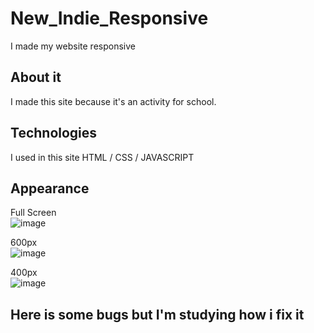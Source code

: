 # New_Indie_Responsive
I made my website responsive

## About it
 I made this site because it's an activity for school.
 
## Technologies
I used in this site HTML / CSS / JAVASCRIPT

## Appearance

Full Screen <br/>
![image](https://user-images.githubusercontent.com/93049899/173254277-5a70dd2c-b781-4f8f-92f9-73734672b775.png)

600px <br/>
![image](https://user-images.githubusercontent.com/93049899/173254309-5748f336-348a-4170-9da7-c2be89bb9b74.png)

400px <br/>
![image](https://user-images.githubusercontent.com/93049899/173254325-87e10955-7d83-472d-a5be-698ca275025e.png) 

## Here is some bugs but I'm studying how i fix it

